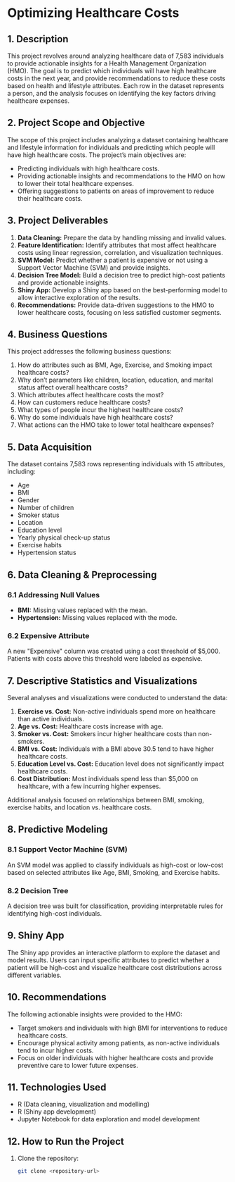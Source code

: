 # Optimizing Healthcare Costs

## 1. Description
This project revolves around analyzing healthcare data of 7,583 individuals to provide actionable insights for a Health Management Organization (HMO). The goal is to predict which individuals will have high healthcare costs in the next year, and provide recommendations to reduce these costs based on health and lifestyle attributes. Each row in the dataset represents a person, and the analysis focuses on identifying the key factors driving healthcare expenses.

## 2. Project Scope and Objective
The scope of this project includes analyzing a dataset containing healthcare and lifestyle information for individuals and predicting which people will have high healthcare costs. The project’s main objectives are:
- Predicting individuals with high healthcare costs.
- Providing actionable insights and recommendations to the HMO on how to lower their total healthcare expenses.
- Offering suggestions to patients on areas of improvement to reduce their healthcare costs.

## 3. Project Deliverables
1. **Data Cleaning:** Prepare the data by handling missing and invalid values.
2. **Feature Identification:** Identify attributes that most affect healthcare costs using linear regression, correlation, and visualization techniques.
3. **SVM Model:** Predict whether a patient is expensive or not using a Support Vector Machine (SVM) and provide insights.
4. **Decision Tree Model:** Build a decision tree to predict high-cost patients and provide actionable insights.
5. **Shiny App:** Develop a Shiny app based on the best-performing model to allow interactive exploration of the results.
6. **Recommendations:** Provide data-driven suggestions to the HMO to lower healthcare costs, focusing on less satisfied customer segments.

## 4. Business Questions
This project addresses the following business questions:
1. How do attributes such as BMI, Age, Exercise, and Smoking impact healthcare costs?
2. Why don’t parameters like children, location, education, and marital status affect overall healthcare costs?
3. Which attributes affect healthcare costs the most?
4. How can customers reduce healthcare costs?
5. What types of people incur the highest healthcare costs?
6. Why do some individuals have high healthcare costs?
7. What actions can the HMO take to lower total healthcare expenses?

## 5. Data Acquisition
The dataset contains 7,583 rows representing individuals with 15 attributes, including:
- Age
- BMI
- Gender
- Number of children
- Smoker status
- Location
- Education level
- Yearly physical check-up status
- Exercise habits
- Hypertension status

## 6. Data Cleaning & Preprocessing
### 6.1 Addressing Null Values
- **BMI:** Missing values replaced with the mean.
- **Hypertension:** Missing values replaced with the mode.

### 6.2 Expensive Attribute
A new "Expensive" column was created using a cost threshold of $5,000. Patients with costs above this threshold were labeled as expensive.

## 7. Descriptive Statistics and Visualizations
Several analyses and visualizations were conducted to understand the data:
1. **Exercise vs. Cost:** Non-active individuals spend more on healthcare than active individuals.
2. **Age vs. Cost:** Healthcare costs increase with age.
3. **Smoker vs. Cost:** Smokers incur higher healthcare costs than non-smokers.
4. **BMI vs. Cost:** Individuals with a BMI above 30.5 tend to have higher healthcare costs.
5. **Education Level vs. Cost:** Education level does not significantly impact healthcare costs.
6. **Cost Distribution:** Most individuals spend less than $5,000 on healthcare, with a few incurring higher expenses.

Additional analysis focused on relationships between BMI, smoking, exercise habits, and location vs. healthcare costs.

## 8. Predictive Modeling
### 8.1 Support Vector Machine (SVM)
An SVM model was applied to classify individuals as high-cost or low-cost based on selected attributes like Age, BMI, Smoking, and Exercise habits.

### 8.2 Decision Tree
A decision tree was built for classification, providing interpretable rules for identifying high-cost individuals.

## 9. Shiny App
The Shiny app provides an interactive platform to explore the dataset and model results. Users can input specific attributes to predict whether a patient will be high-cost and visualize healthcare cost distributions across different variables.

## 10. Recommendations
The following actionable insights were provided to the HMO:
- Target smokers and individuals with high BMI for interventions to reduce healthcare costs.
- Encourage physical activity among patients, as non-active individuals tend to incur higher costs.
- Focus on older individuals with higher healthcare costs and provide preventive care to lower future expenses.

## 11. Technologies Used
- R (Data cleaning, visualization and modelling)
- R (Shiny app development)
- Jupyter Notebook for data exploration and model development

## 12. How to Run the Project
1. Clone the repository:
   ```bash
   git clone <repository-url>
